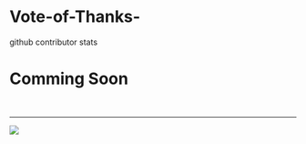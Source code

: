 # Vote-of-Thanks-
github contributor stats
# Comming Soon


<br>
<hr>

<img src="https://voteforthanks.azurewebsites.net/">




